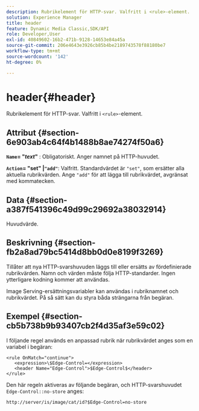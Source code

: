 ```yaml
---
description: Rubrikelement för HTTP-svar. Valfritt i <rule>-element.
solution: Experience Manager
title: header
feature: Dynamic Media Classic,SDK/API
role: Developer,User
exl-id: 40849602-16b2-471b-9128-14653e84a45a
source-git-commit: 206e4643e3926cb85b4be2189743578f88180be7
workflow-type: tm+mt
source-wordcount: '142'
ht-degree: 0%

---
```


# header{#header}

Rubrikelement för HTTP-svar. Valfritt i `<rule>`-element.

## Attribut {#section-6e903ab4c64f4b1488b8ae74274f50a6}

**`Name`= &quot;*text*&quot;** : Obligatoriskt. Anger namnet på HTTP-huvudet.

**`Action`= &quot;set&quot; |`"add"`**: Valfritt. Standardvärdet är `"set"`, som ersätter alla aktuella rubrikvärden. Ange `"add"` för att lägga till rubrikvärdet, avgränsat med kommatecken.

## Data {#section-a387f541396c49d99c29692a38032914}

Huvudvärde.

## Beskrivning {#section-fb2a8ad79bc5414d8bb0d0e8199f3269}

Tillåter att nya HTTP-svarshuvuden läggs till eller ersätts av fördefinierade rubrikvärden. Namn och värden måste följa HTTP-standarder. Ingen ytterligare kodning kommer att användas.

Image Serving-ersättningsvariabler kan användas i rubriknamnet och rubrikvärdet. På så sätt kan du styra båda strängarna från begäran.

## Exempel {#section-cb5b738b9b93407cb2f4d35af3e59c02}

I följande regel används en anpassad rubrik när rubrikvärdet anges som en variabel i begäran:

```
<rule OnMatch="continue">
   <expression>\$Edge-Control=</expression>
   <header Name="Edge-Control">$Edge-Control$</header>
</rule>
```

Den här regeln aktiveras av följande begäran, och HTTP-svarshuvudet `Edge-Control::no-store` anges:

`http://server/is/image/cat/id?$Edge-Control=no-store`
